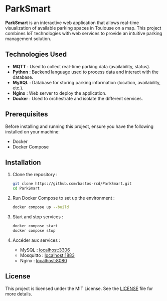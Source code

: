 # ParkSmart

**ParkSmart** is an interactive web application that allows real-time visualization of available parking spaces in Toulouse on a map. This project combines IoT technologies with web services to provide an intuitive parking management solution.

## Technologies Used
- **MQTT** : Used to collect real-time parking data (availability, status).
- **Python** : Backend language used to process data and interact with the database.
- **MySQL** : Database for storing parking information (location, availability, etc.).
- **Nginx** : Web server to deploy the application.
- **Docker** : Used to orchestrate and isolate the different services.

## Prerequisites

Before installing and running this project, ensure you have the following installed on your machine:

- Docker
- Docker Compose

## Installation

1. Clone the repository :

   ```bash
   git clone https://github.com/bastos-rcd/ParkSmart.git
   cd ParkSmart
   ```

2. Run Docker Compose to set up the environment :

   ```bash
   docker compose up --build
   ```

3. Start and stop services :

   ```bash
   docker compose start
   docker compose stop
   ```

4. Accéder aux services :

   - MySQL : [localhost:3306](http://localhost:3306)
   - Mosquitto : [localhost:1883](http://localhost:1883)
   - Nginx : [localhost:8080](http://localhost:8080)

## License

This project is licensed under the MIT License. See the [LICENSE](https://github.com/bastos-rcd/ParkSmart/blob/master/LICENSE) file for more details.
